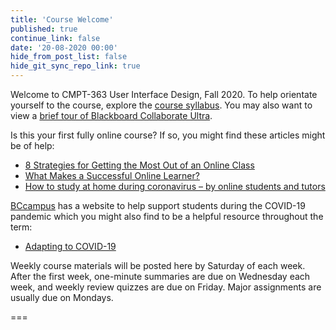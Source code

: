 ```yaml
---
title: 'Course Welcome'
published: true
continue_link: false
date: '20-08-2020 00:00'
hide_from_post_list: false
hide_git_sync_repo_link: true
---
```


Welcome to CMPT-363 User Interface Design, Fall 2020. To help orientate yourself to the course, explore the [course syllabus](https://canvas.sfu.ca/courses/56304/assignments/syllabus). You may also want to view a [brief tour of Blackboard Collaborate Ultra](https://www.youtube.com/watch?v=1W4sGpVmJaY).

Is this your first fully online course? If so, you might find these articles might be of help:

* [8 Strategies for Getting the Most Out of an Online Class](https://www.northeastern.edu/graduate/blog/tips-for-taking-online-classes/)
* [What Makes a Successful Online Learner?](https://careerwise.minnstate.edu/education/successonline.html)
* [How to study at home during coronavirus – by online students and tutors](https://www.theguardian.com/education/2020/mar/26/how-to-study-at-home-during-coronavirus-by-online-students-and-tutors)

[BCcampus](https://bccampus.ca/) has a website to help support students during the COVID-19 pandemic which you might also find to be a helpful resource throughout the term:

* [Adapting to COVID-19](https://covid19.bccampus.ca/)

Weekly course materials will be posted here by Saturday of each week. After the first week,  one-minute summaries are due on Wednesday each week, and weekly review quizzes are due on Friday. Major assignments are usually due on Mondays.

===
